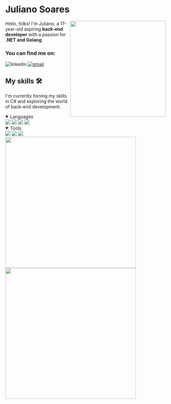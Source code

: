 # Juliano Soares

<img src="https://i.redd.it/1ib45r99mmp61.gif" width=300 height=300 align="right">


<p align="left"> Hello, folks! I'm Juliano, a 17-year-old aspiring <strong>back-end developer</strong> with a passion for <strong>.NET and Golang</strong>.   </p>

### You can find me on:

<!-- Linkedin -->
[<img src="https://img.shields.io/badge/linkedin-_?style=for-the-badge&logo=linkedin&color=%09%23004687&link=https%3A%2F%2Fwww.linkedin.com%2Fin%2Fjuliano-gregorio%2F" alt="linkedin" align="left">](https://www.linkedin.com/in/juliano-gregorio/)

<!-- Gmail -->
[<img src="https://img.shields.io/badge/gmail-_?style=for-the-badge&logo=gmail&color=%09%23000000&link=https%3A%2F%2Fwww.linkedin.com%2Fin%2Fjuliano-gregorio%2F" alt="gmail">]()


## My skills 🛠️

I'm currently honing my skills in C# and exploring the world of back-end development.

<details open="true"> 
	
<summary> Languages </summary>
	
<img src="https://img.shields.io/badge/C%23-_?style=for-the-badge&logo=c%23&color=%230a0047">

<img src="https://img.shields.io/badge/golang-_?style=for-the-badge&logo=go&color=%230a0047">

<img src="https://img.shields.io/badge/html-_?style=for-the-badge&logo=html5&color=%230a0047">

<img src="https://img.shields.io/badge/css-_?style=for-the-badge&logo=css3&color=%230a0047">
  
</details>

<details open="true">
<summary> Tools </summary>

<img src="https://img.shields.io/badge/git-_?style=for-the-badge&logo=git&color=%230a0047">
<img src="https://img.shields.io/badge/docker-_?style=for-the-badge&logo=docker&color=%230a0047">
<img src="https://img.shields.io/badge/postman-_?style=for-the-badge&logo=postman&color=%230a0047">
 
</details>


<img src="https://github-readme-stats.vercel.app/api?username=jusoaresg&theme=tokyonight&show_icons=true&hide_border=false&count_private=true" style="margin: 0 auto;" align="left" width=410>

<img src="https://github-readme-streak-stats.herokuapp.com/?user=jusoaresg&theme=tokyonight&hide_border=false" style="margin: 0 auto;" align="left" width=410>






